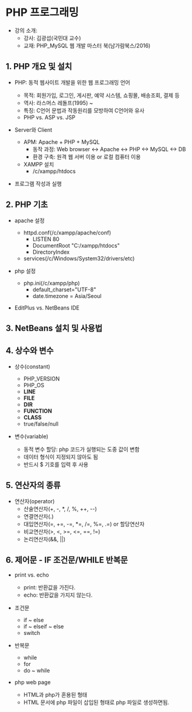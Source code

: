 # PHP 프로그래밍
- 강의 소개: 
    - 강사: 김광섭(국민대 교수)
    - 교재: PHP_MySQL 웹 개발 마스터 북(남가람북스/2016)

## 1. PHP 개요 및 설치
- PHP: 동적 웹사이트 개발을 위한 웹 프로그래밍 언어
    - 목적: 회원가입, 로그인, 게시판, 예약 시스템, 쇼핑몰, 배송조회, 결제 등
    - 역사: 라스머스 레돌프(1995) ~
    - 특징: C언어 문법과 작동원리를 모방하여 C언어와 유사
    - PHP vs. ASP vs. JSP

- Server와 Client
    - APM: Apache + PHP + MySQL 
        - 동작 과정: Web browser <-> Apache <-> PHP <-> MySQL <-> DB
        - 환경 구축: 원격 웹 서버 이용 or 로컬 컴퓨터 이용
    - XAMPP 설치
        - /c/xampp/htdocs

- 프로그램 작성과 실행

## 2. PHP 기초
- apache 설정
    - httpd.conf(/c/xampp/apache/conf)
        - LISTEN 80
        - DocumentRoot "C:/xampp/htdocs"
        - DirectoryIndex
    - services(/c/Windows/System32/drivers/etc)

- php 설정
    - php.ini(/c/xampp/php)
        - default_charset="UTF-8"
        - date.timezone = Asia/Seoul
            
- EditPlus vs. NetBeans IDE

## 3. NetBeans 설치 및 사용법

## 4. 상수와 변수
- 상수(constant)
    - PHP_VERSION
    - PHP_OS
    - __LINE__
    - __FILE__
    - __DIR__
    - __FUNCTION__
    - __CLASS__
    - true/false/null

- 변수(variable)
    - 동적 변수 할당: php 코드가 실행되는 도중 값이 변함
    - 데이터 형식이 지정되지 않아도 됨
    - 반드시 $ 기호를 입력 후 사용

## 5. 연산자의 종류
- 연산자(operator)
    - 산술연산자(+, -, *, /, %, ++, --)
    - 연결연산자(.)
    - 대입연산자(=, +=, -=, *=, /=, %=, .=) or 할당연산자
    - 비교연산자(>, <, >=, <=, ==, !=)
    - 논리연산자(&&, ||)

## 6. 제어문 - IF 조건문/WHILE 반복문
- print vs. echo
    - print: 반환값을 가진다. 
    - echo: 반환값을 가지지 않는다. 

- 조건문
    - if ~ else
    - if ~ elseif ~ else
    - switch

- 반복문
    - while
    - for
    - do ~ while

- php web page
    - HTML과 php가 혼용된 형태
    - HTML 문서에 php 파일이 삽입된 형태로 php 파일로 생성하면됨. 